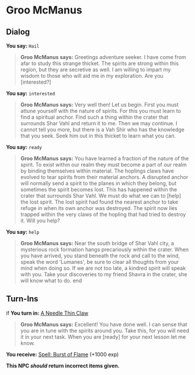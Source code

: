 # Groo McManus
## Dialog

**You say:** `Hail`



>**Groo McManus says:** Greetings adventure seeker. I have come from afar to study this strange thicket. The spirits are strong within this region, but they are secretive as well.  I am willing to impart my wisdom to those who will aid me in my exploration. Are you [interested?]

**You say:** `interested`



>**Groo McManus says:** Very well then! Let us begin.  First you must attune yourself with the nature of spirits. For this you must learn to find a spiritual anchor. Find such a thing within the crater that surrounds Shar Vahl and return it to me.  Then we may continue. I cannot tell you more, but there is a Vah Shir who has the knowledge that you seek. Seek him out in this thicket to learn what you can.

**You say:** `ready`



>**Groo McManus says:** You have learned a fraction of the nature of the spirit. To exist within our realm they must become a part of our realm by binding themselves within material. The hoplings claws have evolved to tear spirits from their material anchors. A disrupted anchor will normally send a spirit to the planes in which they belong, but sometimes the spirit becomes lost. This has happened within the crater that surrounds Shar Vahl. We must do what we can to [help] the lost spirit. The lost spirit had found the nearest anchor to take refuge in when its own anchor was destroyed. The spirit now lies trapped within the very claws of the hopling that had tried to destroy it. Will you help?

**You say:** `help`



>**Groo McManus says:** Near the south bridge of Shar Vahl city, a mysterious rock formation hangs precariously within the crater. When you have arrived, you stand beneath the rock and call to the wind, speak the word 'Lumanes', be sure to clear all thoughts from your mind when doing so. If we are not too late, a kindred spirit will speak with you. Take your discoveries to my friend Shavra in the crater, she will know what to do.
end

## Turn-Ins



if **You turn in:** [A Needle Thin Claw](/item/30601)


>**Groo McManus says:** Excellent! You have done well.  I can sense that you are in tune with the spirits around you. Take this, for you will need it in your next task. When you are [ready] for your next lesson let me know.


 **You receive:**  [Spell: Burst of Flame](/item/15093) (+1000 exp)

**This NPC *should* return incorrect items given.**
